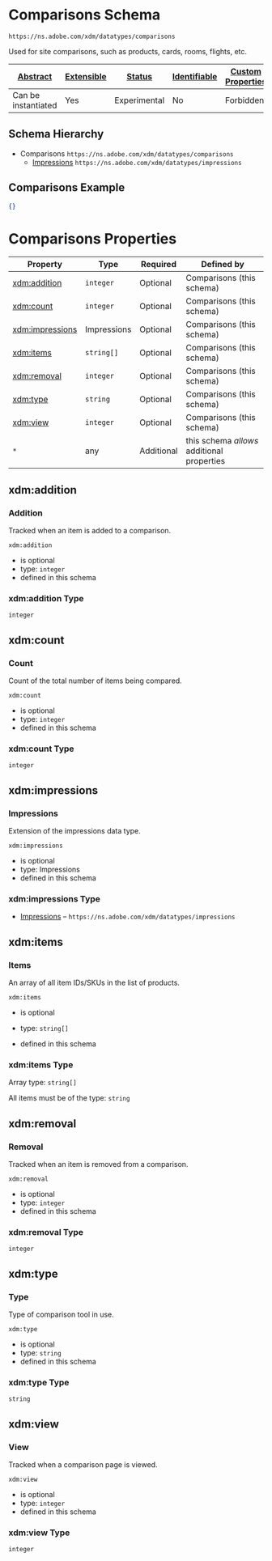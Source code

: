 
# Comparisons Schema

```
https://ns.adobe.com/xdm/datatypes/comparisons
```

Used for site comparisons, such as products, cards, rooms, flights, etc.

| [Abstract](../../../abstract.md) | [Extensible](../../../extensions.md) | [Status](../../../status.md) | [Identifiable](../../../id.md) | [Custom Properties](../../../extensions.md) | [Additional Properties](../../../extensions.md) | Defined In |
|----------------------------------|--------------------------------------|------------------------------|--------------------------------|---------------------------------------------|-------------------------------------------------|------------|
| Can be instantiated | Yes | Experimental | No | Forbidden | Permitted | [datatypes/industry-verticals/comparisons.schema.json](datatypes/industry-verticals/comparisons.schema.json) |
## Schema Hierarchy

* Comparisons `https://ns.adobe.com/xdm/datatypes/comparisons`
  * [Impressions](impressions.schema.md) `https://ns.adobe.com/xdm/datatypes/impressions`


## Comparisons Example
```json
{}
```

# Comparisons Properties

| Property | Type | Required | Defined by |
|----------|------|----------|------------|
| [xdm:addition](#xdmaddition) | `integer` | Optional | Comparisons (this schema) |
| [xdm:count](#xdmcount) | `integer` | Optional | Comparisons (this schema) |
| [xdm:impressions](#xdmimpressions) | Impressions | Optional | Comparisons (this schema) |
| [xdm:items](#xdmitems) | `string[]` | Optional | Comparisons (this schema) |
| [xdm:removal](#xdmremoval) | `integer` | Optional | Comparisons (this schema) |
| [xdm:type](#xdmtype) | `string` | Optional | Comparisons (this schema) |
| [xdm:view](#xdmview) | `integer` | Optional | Comparisons (this schema) |
| `*` | any | Additional | this schema *allows* additional properties |

## xdm:addition
### Addition

Tracked when an item is added to a comparison.

`xdm:addition`
* is optional
* type: `integer`
* defined in this schema

### xdm:addition Type


`integer`






## xdm:count
### Count

Count of the total number of items being compared.

`xdm:count`
* is optional
* type: `integer`
* defined in this schema

### xdm:count Type


`integer`






## xdm:impressions
### Impressions

Extension of the impressions data type.

`xdm:impressions`
* is optional
* type: Impressions
* defined in this schema

### xdm:impressions Type


* [Impressions](impressions.schema.md) – `https://ns.adobe.com/xdm/datatypes/impressions`





## xdm:items
### Items

An array of all item IDs/SKUs in the list of products.  

`xdm:items`
* is optional
* type: `string[]`

* defined in this schema

### xdm:items Type


Array type: `string[]`

All items must be of the type:
`string`









## xdm:removal
### Removal

Tracked when an item is removed from a comparison.

`xdm:removal`
* is optional
* type: `integer`
* defined in this schema

### xdm:removal Type


`integer`






## xdm:type
### Type

Type of comparison tool in use.

`xdm:type`
* is optional
* type: `string`
* defined in this schema

### xdm:type Type


`string`






## xdm:view
### View

Tracked when a comparison page is viewed.

`xdm:view`
* is optional
* type: `integer`
* defined in this schema

### xdm:view Type


`integer`





